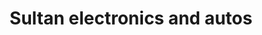 ---
title: "Sultan electronics and autos"
url: /karachi/sultan-electronics-and-autos/
shop: electronics
---